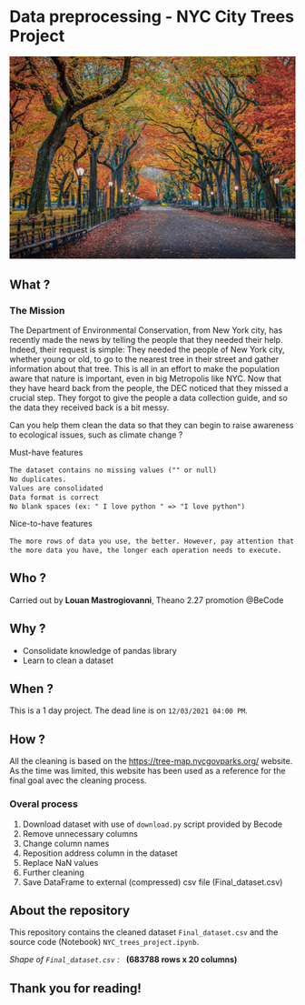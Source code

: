 # Data preprocessing - NYC City Trees Project

<img src="https://github.com/Louan-M/nyc-trees/blob/main/Images/USA_Parks_Autumn.jpg" width="550">

## What ?

### The Mission

The Department of Environmental Conservation, from New York city, has recently made the news by telling the people that they needed their help. Indeed, their request is simple: They needed the people of New York city, whether young or old, to go to the nearest tree in their street and gather information about that tree. This is all in an effort to make the population aware that nature is important, even in big Metropolis like NYC. Now that they have heard back from the people, the DEC noticed that they missed a crucial step. They forgot to give the people a data collection guide, and so the data they received back is a bit messy.

Can you help them clean the data so that they can begin to raise awareness to ecological issues, such as climate change ?

Must-have features

    The dataset contains no missing values ("" or null)
    No duplicates.
    Values are consolidated
    Data format is correct
    No blank spaces (ex: " I love python " => "I love python")

Nice-to-have features

    The more rows of data you use, the better. However, pay attention that the more data you have, the longer each operation needs to execute.


## Who ?

Carried out by **Louan Mastrogiovanni**,  Theano 2.27 promotion @BeCode


## Why ?

- Consolidate knowledge of pandas library
- Learn to clean a dataset

## When ?

This is a 1 day project. The dead line is on `12/03/2021 04:00 PM`.

## How ?

All the cleaning is based on the https://tree-map.nycgovparks.org/ website. As the time was limited, this website has been used as a reference for the final goal avec the cleaning process.

### Overal process
1) Download dataset with use of `download.py` script provided by Becode
2) Remove unnecessary columns
3) Change column names 
4) Reposition address column in the dataset
5) Replace NaN values
6) Further cleaning
7) Save DataFrame to external (compressed) csv file (Final_dataset.csv)

## About the repository

This repository contains the cleaned dataset `Final_dataset.csv` and the source code (Notebook) `NYC_trees_project.ipynb`. 

*Shape of `Final_dataset.csv` :* 
&nbsp;
**(683788 rows x 20 columns)**
&nbsp;
&nbsp;
## Thank you for reading!
